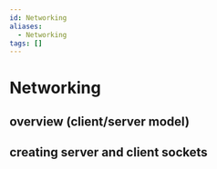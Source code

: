 ```yaml
---
id: Networking
aliases:
  - Networking
tags: []
---
```


# Networking

## overview (client/server model)
## creating server and client sockets
